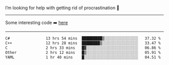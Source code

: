 I’m looking for help with getting rid of procrastination 🤔

-----

Some interesting code :arrow_right: [here](https://github.com/zhen8838/playground)

-----

<!--START_SECTION:waka-->

```txt
C#                13 hrs 54 mins  █████████▒░░░░░░░░░░░░░░░   37.32 %
C++               12 hrs 28 mins  ████████▒░░░░░░░░░░░░░░░░   33.47 %
C                 2 hrs 33 mins   █▓░░░░░░░░░░░░░░░░░░░░░░░   06.86 %
Other             2 hrs 12 mins   █▒░░░░░░░░░░░░░░░░░░░░░░░   05.91 %
YAML              1 hr 40 mins    █░░░░░░░░░░░░░░░░░░░░░░░░   04.51 %
```

<!--END_SECTION:waka-->

<!--
**zhen8838/zhen8838** is a ✨ _special_ ✨ repository because its `README.md` (this file) appears on your GitHub profile.

Here are some ideas to get you started:

- 🔭 I’m currently working on ...
- 🌱 I’m currently learning ...
- 👯 I’m looking to collaborate on ...
 ...
- 💬 Ask me about ...
- 📫 How to reach me: ...
- 😄 Pronouns: ...
- ⚡ Fun fact: ...
-->

